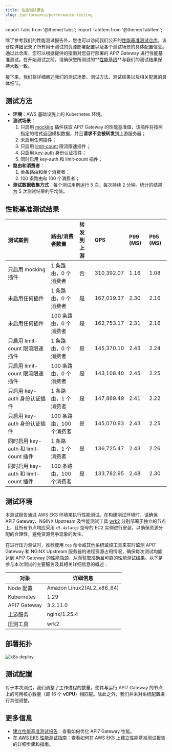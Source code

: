 ```yaml
---
title: 性能测试报告
slug: /performance/performance-testing
---
```


import Tabs from '@theme/Tabs';
import TabItem from '@theme/TabItem';

除了参考我们的性能测试报告外，您也可以访问我们公开的[性能基准测试仓库](https://github.com/api7/api7-gateway-performance-benchmark)。该仓库详细记录了所有用于测试的资源部署配置以及各个测试场景的具体配置信息。通过此仓库，您可以根据提供的指南对您自行部署的 API7 Gateway 进行性能基准测试。在开始测试之前，请确保您所测试的**[性能基线](./benchmark#性能基线测试结果)**与我们的测试结果保持大致一致。

接下来，我们将详细阐述我们的测试场景、测试方法、测试结果以及相关配置的具体细节。

## 测试方法

- **环境**：AWS 基础设施上的 Kubernetes 环境。
- **测试场景**：
  1. 只启用 [mocking](https://apisix.apache.org/docs/apisix/3.2/plugins/mocking/) 插件获取 API7 Gateway 的性能基准值，该插件将按照指定的格式返回模拟数据，并且**请求不会被转发**到上游服务器；
  2. 未启用任何插件；
  3. 只启用 [limit-count](https://docs.api7.ai/hub/limit-count) 限流限速插件；
  4. 只启用 [key-auth](https://docs.api7.ai/hub/key-auth) 身份认证插件；
  5. 同时启用 key-auth 和 limit-count 插件；
- **路由和消费者**：
  1. 单条路由和单个消费者；
  2. 100 条路由和 100 个消费者；
- **测试数据收集方式**：每个测试用例运行 5 次，每次持续 2 分钟。统计的结果为 5 次测试结果的平均值。

## 性能基准测试结果

<Tabs>
  <TabItem value="AWS" label="AWS EKS" default>

|     测试案例                              | 路由/消费者数量 | 转发到上游| **QPS**    | **P99 (MS)** | **P95 (MS)** |
| :--------------------------------- | :-------------------------------- | :----------------------------- | :----------------------------- | :----------------------------- | :----------------------------- |
| 只启用 mocking 插件                        | 1 条路由，0 个消费者 | 否 | 310,392.07                         | 1.16                      |  1.08   | 
| 未启用任何插件                        | 1 条路由，0 个消费者 | 是 | 167,019.37                         | 2.30                      |  2.16   | 
| 未启用任何插件                        | 100 条路由，0 个消费者 | 是| 162,753.17                         | 2.31                      | 2.16 |
| 只启用 limit-count 限流限速插件           | 1 条路由，0 个消费者 | 是| 145,370.10                         | 2.43                      | 2.24  | 
| 只启用 limit-count 限流限速插件         | 100 条路由，0 个消费者  |是 | 143,108.40                         | 2.45                      | 2.25  |
| 只启用 key-auth 身份认证插件              | 1 条路由，1 个消费者 | 是| 147,869.49                         | 2.41                      |  2.22  | 
| 只启用 key-auth 身份认证插件             | 100 条路由，100 个消费者  | 是| 145,070.93                         | 2.43                      | 2.25   | 
| 同时启用 key-auth 和 limit-count 插件 | 1 条路由，1 个消费者 | 是| 136,725.47                          | 2.43                      |  2.26 | 
| 同时启用 key-auth 和 limit-count 插件 | 100 条路由，100 个消费者 | 是| 133,782.95                          | 2.48                      | 2.30  |

  </TabItem>
</Tabs>

## 测试环境

本测试报告通过 AWS EKS 环境来执行性能测试。在构建测试环境时，请确保 API7 Gateway、NGINX Upstream 及性能测试工具 [wrk2](https://github.com/giltene/wrk2) 分别部署于独立的节点上，且所有节点均应采用 `c5.4xlarge` 型号的 EC2 实例进行安装，以确保资源分配的合理性，避免资源竞争现象的发生。

在进行压力测试时，推荐使用 `top` 命令或其他系统监控工具来实时监测 API7 Gateway 和 NGINX Upstream 服务器的进程资源占用情况，确保每次测试均能达到 API7 Gateway 的性能瓶颈，从而获取准确且可靠的性能测试结果。以下是参与本次测试的主要服务及其相关详细信息的概述：

| 对象         | 详细信息                  |
| ------------ | ------------------------- |
| Node 配置    | Amazon Linux2(AL2_x86_64) |
| Kubernetes   | 1.29                      |
| API7 Gateway | 3.2.11.0                   |
| 上游服务     | nginx/1.25.4              |
| 压测工具     | wrk2                      |

## 部署拓扑

![k8s deploy](https://static.apiseven.com/uploads/2024/05/21/Z6eY5wZk_image-1.png)

## 测试配置

对于本次测试，我们调整了工作进程的数量，使其与运行 API7 Gateway 的节点上的可用核心数量（即 16 个 **vCPU**）相匹配。除此之外，我们并未对系统配置进行其他调整。

## 更多信息

- [建立性能基准测试报告](./benchmark.md)：查看如何优化 API7 Gateway 性能。
- [在 AWS EKS 性能测试指南](./aws-eks.md)：查看如何在 AWS EKS 上建立性能基准测试报告的详细步骤和指南。
